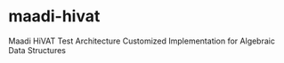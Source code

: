 maadi-hivat
===========

Maadi HiVAT Test Architecture
Customized Implementation for Algebraic Data Structures
